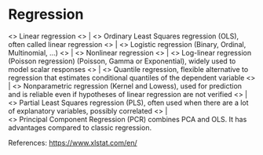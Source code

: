 # Regression

<> Linear regression <> | 
<> Ordinary Least Squares regression (OLS), often called linear regression <> | 
<> Logistic regression (Binary, Ordinal, Multinomial, …) <> | 
<> Nonlinear regression <> | 
<> Log-linear regression (Poisson regression) (Poisson, Gamma or Exponential), widely used to model scalar responses <> | 
<> Quantile regression, flexible alternative to regression that estimates conditional quantiles of the dependent variable <> | 
<> Nonparametric regression (Kernel and Lowess), used for prediction and is reliable even if hypotheses of linear regression are not verified <> |  
<> Partial Least Squares regression (PLS), often used when there are a lot of explanatory variables, possibly correlated <> |   
<> Principal Component Regression (PCR) combines PCA and OLS. It has advantages compared to classic regression. 

References:
https://www.xlstat.com/en/
